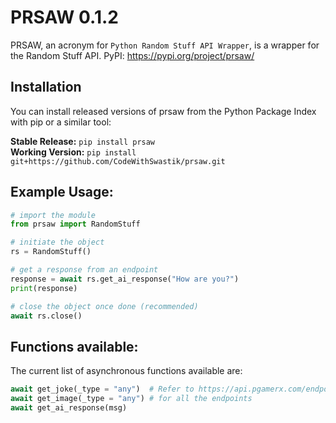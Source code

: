 # PRSAW 0.1.2

PRSAW, an acronym for `Python Random Stuff API Wrapper`, is a wrapper for the Random Stuff API.
PyPI: https://pypi.org/project/prsaw/ 

## Installation

You can install released versions of prsaw from the Python Package Index with pip or a similar tool:

**Stable Release:** `pip install prsaw`<br>
**Working Version:** `pip install git+https://github.com/CodeWithSwastik/prsaw.git`

## Example Usage:
```python
# import the module
from prsaw import RandomStuff

# initiate the object
rs = RandomStuff()

# get a response from an endpoint
response = await rs.get_ai_response("How are you?")
print(response)

# close the object once done (recommended)
await rs.close()
```

## Functions available:

The current list of asynchronous functions available are:

```python
await get_joke(_type = "any")  # Refer to https://api.pgamerx.com/endpoints
await get_image(_type = "any") # for all the endpoints
await get_ai_response(msg) 
 ```